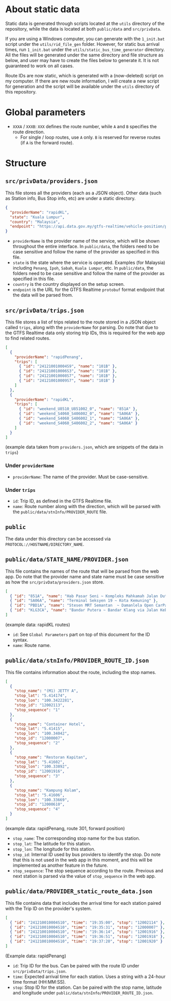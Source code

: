 # About static data

Static data is generated through scripts located at the `utils` directory of the repository, while the data is located at both `public/data` and `src/privData`.

If you are using a Windows computer, you can generate with the `1_init.bat` script under the `utils/rid_file_gen` folder. However, for static bus arrival times, run `1_init.bat` under the `utils/static_bus_time_generator` directory. All the files will be generated under the same directory and file structure as below, and user may have to create the files below to generate it. It is not guaranteed to work on all cases.

Route IDs are now static, which is generated with a (now-deleted) script on my computer. If there are new route information, I will create a new script for generation and the script will be available under the `utils` directory of this repository.

# Global parameters

- `XXXA` / `XXXB`: `XXX` defines the route number, while `A` and `B` specifies the route direction.
  - For single / loop routes, use `A` only. `B` is reserved for reverse routes (if `A` is the forward route).

# Structure

## `src/privData/providers.json`

This file stores all the providers (each as a JSON object). Other data (such as Station info, Bus Stop info, etc) are under a static directory.

```json
{
  "providerName": "rapidKL",
  "state": "Kuala Lumpur",
  "country": "Malaysia",
  "endpoint": "https://api.data.gov.my/gtfs-realtime/vehicle-position/prasarana/?category=rapid-bus-kl"
}
```

- `providerName` is the provider name of the service, which will be shown throughout the entire interface. In `public/data`, the folders need to be case sensitive and follow the name of the provider as specified in this file.
- `state` is the state where the service is operated. Examples (for Malaysia) including `Penang`, `Ipoh`, `Sabah`, `Kuala Lumpur`, etc. In `public/data`, the folders need to be case sensitive and follow the name of the provider as specified in this file.
- `country` is the country displayed on the setup screen.
- `endpoint` is the URL for the GTFS Realtime `protobuf` format endpoint that the data will be parsed from.

## `src/privData/trips.json`

This file stores a list of trips related to the route stored in a JSON object called `trips`, along with the `providerName` for parsing. Do note that due to the GTFS Realtime data only storing trip IDs, this is required for the web app to find related routes.

```json
[
  {
    "providerName": "rapidPenang",
    "trips": [
      { "id": "241210010004S9", "name": "101B" },
      { "id": "241210010006S3", "name": "101B" },
      { "id": "241210010008S7", "name": "101B" },
      { "id": "241210010009S7", "name": "101B" }
    ]
  },
  {
    "providerName": "rapidKL",
    "trips": [
      { "id": "weekend_U8510_U851002_0", "name": "851A" },
      { "id": "weekend_S4060_S406002_0", "name": "SA06A" },
      { "id": "weekend_S4060_S406002_1", "name": "SA06A" },
      { "id": "weekend_S4060_S406002_2", "name": "SA06A" }
    ]
  }
]
```

(example data taken from `providers.json`, which are snippets of the data in `trips`)

### Under `providerName`

- `providerName`: The name of the provider. Must be case-sensitive.

### Under `trips`

- `id`: Trip ID, as defined in the GTFS Realtime file.
- `name`: Route number along with the direction, which will be parsed with the `public/data/stnInfo/PROVIDER_ROUTE` file.

## `public`

The data under this directory can be accessed via `PROTOCOL://HOSTNAME/DIRECTORY_NAME`.

## `public/data/STATE_NAME/PROVIDER.json`

This file contains the names of the route that will be parsed from the web app. Do note that the provider name and state name must be case sensitive as how the `src/privData/providers.json` store.

```json
[
  { "id": "851A", "name": "Hab Pasar Seni ~ Kompleks Mahkamah Jalan Duta" },
  { "id": "SA06A", "name": "Terminal Seksyen 19 ~ Kota Kemuning" },
  { "id": "PBD1A", "name": "Stesen MRT Semantan  ~ Damanlela Open CarPark" },
  { "id": "KLG3CA", "name": "Bandar Putera ~ Bandar Klang via Jalan Kebun" }
]
```

(example data: rapidKL routes)

- `id`: See `Global Parameters` part on top of this document for the ID syntax.
- `name`: Route name.

## `public/data/stnInfo/PROVIDER_ROUTE_ID.json`

This file contains information about the route, including the stop names.

```json
[
  {
    "stop_name": "(M1) JETTY A",
    "stop_lat": "5.414174",
    "stop_lon": "100.3422281",
    "stop_id": "12002113",
    "stop_sequence": "1"
  },
  {
    "stop_name": "Container Hotel",
    "stop_lat": "5.41415",
    "stop_lon": "100.34042",
    "stop_id": "12000007",
    "stop_sequence": "2"
  },
  {
    "stop_name": "Restoran Kapitan",
    "stop_lat": "5.41602",
    "stop_lon": "100.33892",
    "stop_id": "12001916",
    "stop_sequence": "3"
  },
  {
    "stop_name": "Kampung Kolam",
    "stop_lat": "5.41606",
    "stop_lon": "100.33669",
    "stop_id": "12000610",
    "stop_sequence": "4"
  }
]
```

(example data: rapidPenang, route 301, forward position)

- `stop_name`: The corresponding stop name for the bus station.
- `stop_lat`: The latitude for this station.
- `stop_lon`: The longitude for this station.
- `stop_id`: Internal ID used by bus providers to identify the stop. Do note that this is not used in the web app in this moment, and this will be implemented as another feature in the future.
- `stop_sequence`: The stop sequence according to the route. Previous and next station is parsed via the value of `stop_sequence` in the web app.

## `public/data/PROVIDER_static_route_data.json`

This file contains data that includes the arrival time for each station paired with the Trip ID on the provider's system.

```json
[
  { "id": "241210010004S10", "time": "19:35:00", "stop": "12002114" },
  { "id": "241210010004S10", "time": "19:35:31", "stop": "12000007" },
  { "id": "241210010004S10", "time": "19:36:14", "stop": "12001916" },
  { "id": "241210010004S10", "time": "19:36:51", "stop": "12001918" },
  { "id": "241210010004S10", "time": "19:37:20", "stop": "12001920" }
]
```

(Example data: rapidPenang)

- `id`: Trip ID for the bus. Can be paired with the route ID under `src/privData/trips.json`.
- `time`: Expected arrival time for each station. Uses a string with a 24-hour time format (HH:MM:SS).
- `stop`: Stop ID for the station. Can be paired with the stop name, latitude and longitude under `public/data/stnInfo/PROVIDER_ROUTE_ID.json`.
